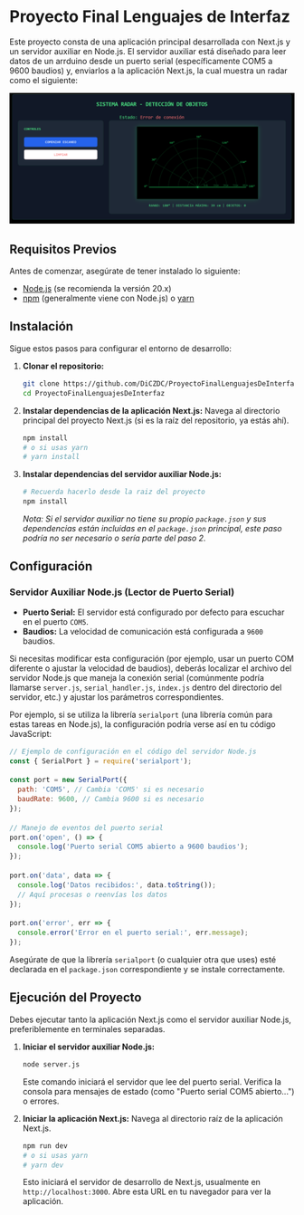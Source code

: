 # Proyecto Final Lenguajes de Interfaz

Este proyecto consta de una aplicación principal desarrollada con Next.js y un servidor auxiliar en Node.js. El servidor auxiliar está diseñado para leer datos de un arrduino desde un puerto serial (específicamente COM5 a 9600 baudios) y, enviarlos a la aplicación Next.js, la cual muestra un radar como el siguiente:

![Captura de pantalla del sistema de radar](image.png)

## Requisitos Previos

Antes de comenzar, asegúrate de tener instalado lo siguiente:
- [Node.js](https://nodejs.org/) (se recomienda la versión 20.x)
- [npm](https://www.npmjs.com/) (generalmente viene con Node.js) o [yarn](https://yarnpkg.com/)

## Instalación

Sigue estos pasos para configurar el entorno de desarrollo:

1.  **Clonar el repositorio:**
    ```bash
    git clone https://github.com/DiCZDC/ProyectoFinalLenguajesDeInterfaz.git
    cd ProyectoFinalLenguajesDeInterfaz
    ```

2.  **Instalar dependencias de la aplicación Next.js:**
    Navega al directorio principal del proyecto Next.js (si es la raíz del repositorio, ya estás ahí).
    ```bash
    npm install
    # o si usas yarn
    # yarn install
    ```

3.  **Instalar dependencias del servidor auxiliar Node.js:**
    ```bash
    # Recuerda hacerlo desde la raiz del proyecto
    npm install
    ```
    *Nota: Si el servidor auxiliar no tiene su propio `package.json` y sus dependencias están incluidas en el `package.json` principal, este paso podría no ser necesario o sería parte del paso 2.*

## Configuración

### Servidor Auxiliar Node.js (Lector de Puerto Serial)

-   **Puerto Serial:** El servidor está configurado por defecto para escuchar en el puerto `COM5`.
-   **Baudios:** La velocidad de comunicación está configurada a `9600` baudios.

Si necesitas modificar esta configuración (por ejemplo, usar un puerto COM diferente o ajustar la velocidad de baudios), deberás localizar el archivo del servidor Node.js que maneja la conexión serial (comúnmente podría llamarse `server.js`, `serial_handler.js`, `index.js` dentro del directorio del servidor, etc.) y ajustar los parámetros correspondientes.

Por ejemplo, si se utiliza la librería `serialport` (una librería común para estas tareas en Node.js), la configuración podría verse así en tu código JavaScript:
```javascript
// Ejemplo de configuración en el código del servidor Node.js
const { SerialPort } = require('serialport');

const port = new SerialPort({
  path: 'COM5', // Cambia 'COM5' si es necesario
  baudRate: 9600, // Cambia 9600 si es necesario
});

// Manejo de eventos del puerto serial
port.on('open', () => {
  console.log('Puerto serial COM5 abierto a 9600 baudios');
});

port.on('data', data => {
  console.log('Datos recibidos:', data.toString());
  // Aquí procesas o reenvías los datos
});

port.on('error', err => {
  console.error('Error en el puerto serial:', err.message);
});
```
Asegúrate de que la librería `serialport` (o cualquier otra que uses) esté declarada en el `package.json` correspondiente y se instale correctamente.

## Ejecución del Proyecto

Debes ejecutar tanto la aplicación Next.js como el servidor auxiliar Node.js, preferiblemente en terminales separadas.

1.  **Iniciar el servidor auxiliar Node.js:**
    ```bash
    node server.js
    ```
    Este comando iniciará el servidor que lee del puerto serial. Verifica la consola para mensajes de estado (como "Puerto serial COM5 abierto...") o errores.

2.  **Iniciar la aplicación Next.js:**
    Navega al directorio raíz de la aplicación Next.js.
    ```bash
    npm run dev
    # o si usas yarn
    # yarn dev
    ```
    Esto iniciará el servidor de desarrollo de Next.js, usualmente en `http://localhost:3000`. Abre esta URL en tu navegador para ver la aplicación.

